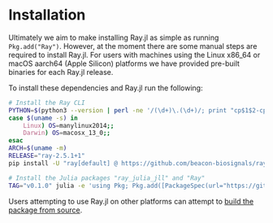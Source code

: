 # Installation

Ultimately we aim to make installing Ray.jl as simple as running `Pkg.add("Ray")`. However, at the moment there are some manual steps are required to install Ray.jl. For users with machines using the Linux x86_64 or macOS aarch64 (Apple Silicon) platforms we have provided pre-built binaries for each Ray.jl release.

To install these dependencies and Ray.jl run the following:

```sh
# Install the Ray CLI
PYTHON=$(python3 --version | perl -ne '/(\d+)\.(\d+)/; print "cp$1$2-cp$1$2"')
case $(uname -s) in
    Linux) OS=manylinux2014;;
    Darwin) OS=macosx_13_0;;
esac
ARCH=$(uname -m)
RELEASE="ray-2.5.1+1"
pip install -U "ray[default] @ https://github.com/beacon-biosignals/ray/releases/download/$RELEASE/${RELEASE%+*}-${PYTHON}-${OS}_${ARCH}.whl" "pydantic<2"

# Install the Julia packages "ray_julia_jll" and "Ray"
TAG="v0.1.0" julia -e 'using Pkg; Pkg.add([PackageSpec(url="https://github.com/beacon-biosignals/Ray.jl", subdir="ray_julia_jll", rev=ENV["TAG"]), PackageSpec(url="https://github.com/beacon-biosignals/Ray.jl", rev=ENV["TAG"])])'
```

Users attempting to use Ray.jl on other platforms can attempt to [build the package from source](./developer-guide.md).
